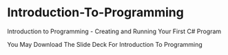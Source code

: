 
# Introduction-To-Programming
Introduction to Programming - Creating and Running Your First C# Program

You May Download The Slide Deck For Introduction To Programming 




